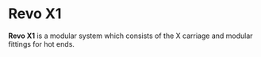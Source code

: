 # Revo X1
**Revo X1** is a modular system which consists of the X carriage and modular fittings for hot ends.
